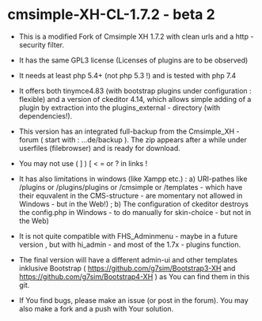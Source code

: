 # cmsimple-XH-CL-1.7.2 - beta 2

* This is a  modified  Fork of Cmsimple XH 1.7.2 with clean urls and a http - security filter.

* It has the same GPL3  license (Licenses of plugins are to be observed)

* It needs at least php 5.4+ (not php 5.3 !)  and is tested with php 7.4

* It offers both tinymce4.83 (with bootstrap plugins under configuration : flexible) and a version of ckeditor 4.14, which allows simple adding of a plugin by extraction into the plugins_external - directory (with dependencies!).

* This version has an integrated full-backup from the Cmsimple_XH - forum ( start with : ...de/backup ). The zip  appears after a while under userfiles (filebrowser) and is ready for download.

* You may not use ( ] ) [ < = or ? in links !

* It has also limitations in windows (like Xampp etc.) : a) URI-pathes like /plugins or /plugins/plugins or /cmsimple or /templates  - which have their equvalent in the CMS-structure - are momentary not allowed in Windows - but in the Web!) ; b) The configuration of ckeditor destroys the config.php in Windows - to do manually for skin-choice - but not in the Web)

* It is not quite compatible with FHS_Adminmenu - maybe in a future version , but with hi_admin - and most of the 1.7x - plugins function.

* The final version will have a different admin-ui and other templates inklusive Bootstrap ( https://github.com/g7sim/Bootstrap3-XH  and https://github.com/g7sim/Bootstrap4-XH ) as You can find them in this git.

* If You find bugs, please make an issue (or post in the forum). You may also make a fork and a push with Your solution.



